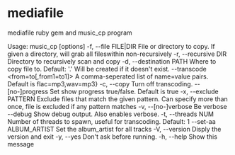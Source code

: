 mediafile
=========

mediafile ruby gem and music_cp program

Usage: music_cp [options]
    -f, --file FILE|DIR              File or directory to copy.
                                     If given a directory, will grab all fileswithin non-recursively
    -r, --recursive DIR              Directory to recursively scan and copy
    -d, --destination PATH           Where to copy file to. Default: '.'
                                     Will be created if it doesn't exist.
        --transcode <from=to[,from1=to1]>
                                     A comma-seperated list of name=value pairs.
                                     Default is flac=mp3,wav=mp3}
    -c, --copy                       Turn off transcoding.
        --[no-]progress              Set show progress true/false.  Default is true
    -x, --exclude PATTERN            Exclude files that match the given pattern.
                                     Can specify more than once, file is excluded if any pattern matches
    -v, --[no-]verbose               Be verbose
        --debug                      Show debug output.  Also enables verbose.
    -t, --threads NUM                Number of threads to spawn, useful for transcoding.
                                     Default: 1
        --set-aa ALBUM_ARTIST        Set the album_artist for all tracks
    -V, --version                    Disply the version and exit
    -y, --yes                        Don't ask before running.
    -h, --help                       Show this message
